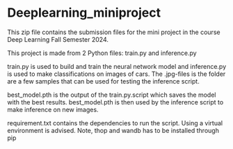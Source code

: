 # Deeplearning_miniproject

This zip file contains the submission files for the mini project in the course Deep Learning Fall Semester 2024. 

This project is made from 2 Python files: train.py and inference.py 

train.py is used to build and train the neural network model and inference.py is used to make classifications on images of cars. The .jpg-files is the folder are a few samples that can be used for testing the inference script. 

best_model.pth is the output of the train.py.script which saves the model with the best results. best_model.pth is then used by the inference script to make inference on new images. 

requirement.txt contains the dependencies to run the script. Using a virtual environment is advised. Note, thop and wandb has to be installed through pip